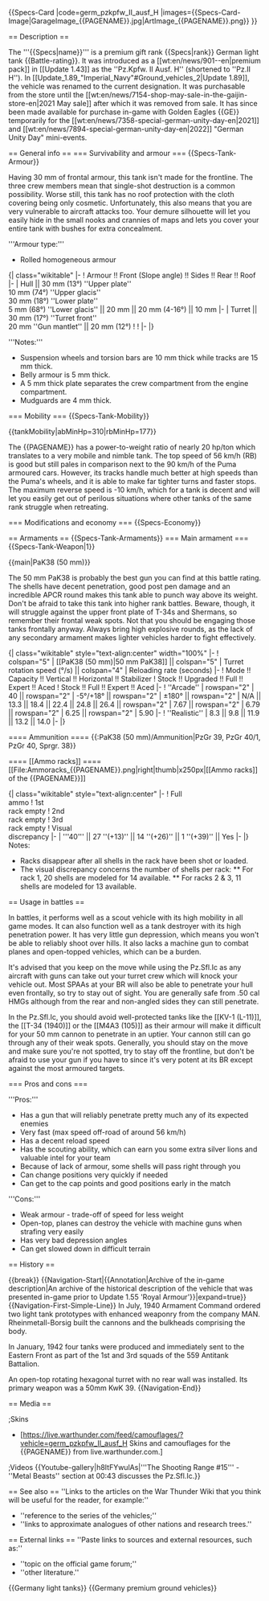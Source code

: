 {{Specs-Card
|code=germ_pzkpfw_II_ausf_H
|images={{Specs-Card-Image|GarageImage_{{PAGENAME}}.jpg|ArtImage_{{PAGENAME}}.png}}
}}

== Description ==
<!-- ''In the description, the first part should be about the history of the creation and combat usage of the vehicle, as well as its key features. In the second part, tell the reader about the ground vehicle in the game. Insert a screenshot of the vehicle, so that if the novice player does not remember the vehicle by name, he will immediately understand what kind of vehicle the article is talking about.'' -->
The '''{{Specs|name}}''' is a premium gift rank {{Specs|rank}} German light tank {{Battle-rating}}. It was introduced as a [[wt:en/news/901--en|premium pack]] in [[Update 1.43]] as the ''Pz.Kpfw. II Ausf. H'' (shortened to ''Pz.II H''). In [[Update_1.89_"Imperial_Navy"#Ground_vehicles_2|Update 1.89]], the vehicle was renamed to the current designation. It was purchasable from the store until the [[wt:en/news/7154-shop-may-sale-in-the-gaijin-store-en|2021 May sale]] after which it was removed from sale. It has since been made available for purchase in-game with Golden Eagles {{GE}} temporarily for the [[wt:en/news/7358-special-german-unity-day-en|2021]] and [[wt:en/news/7894-special-german-unity-day-en|2022]] "German Unity Day" mini-events.

== General info ==
=== Survivability and armour ===
{{Specs-Tank-Armour}}
<!-- ''Describe armour protection. Note the most well protected and key weak areas. Appreciate the layout of modules as well as the number and location of crew members. Is the level of armour protection sufficient, is the placement of modules helpful for survival in combat? If necessary use a visual template to indicate the most secure and weak zones of the armour.'' -->
Having 30 mm of frontal armour, this tank isn't made for the frontline. The three crew members mean that single-shot destruction is a common possibility. Worse still, this tank has no roof protection with the cloth covering being only cosmetic. Unfortunately, this also means that you are very vulnerable to aircraft attacks too. Your demure silhouette will let you easily hide in the small nooks and crannies of maps and lets you cover your entire tank with bushes for extra concealment.

'''Armour type:'''

* Rolled homogeneous armour

{| class="wikitable"
|-
! Armour !! Front (Slope angle) !! Sides !! Rear !! Roof
|-
| Hull || 30 mm (13°) ''Upper plate'' <br> 10 mm (74°) ''Upper glacis'' <br> 30 mm (18°) ''Lower plate'' <br> 5 mm (68°) ''Lower glacis'' || 20 mm || 20 mm (4-16°) || 10 mm
|-
| Turret || 30 mm (17°) ''Turret front'' <br> 20 mm ''Gun mantlet'' || 20 mm (12°)
!
!
|-
|}

'''Notes:'''

* Suspension wheels and torsion bars are 10 mm thick while tracks are 15 mm thick.
* Belly armour is 5 mm thick.
* A 5 mm thick plate separates the crew compartment from the engine compartment.
* Mudguards are 4 mm thick.

=== Mobility ===
{{Specs-Tank-Mobility}}
<!-- ''Write about the mobility of the ground vehicle. Estimate the specific power and manoeuvrability, as well as the maximum speed forwards and backwards.'' -->

{{tankMobility|abMinHp=310|rbMinHp=177}}

The {{PAGENAME}} has a power-to-weight ratio of nearly 20 hp/ton which translates to a very mobile and nimble tank. The top speed of 56 km/h (RB) is good but still pales in comparison next to the 90 km/h of the Puma armoured cars. However, its tracks handle much better at high speeds than the Puma's wheels, and it is able to make far tighter turns and faster stops. The maximum reverse speed is -10 km/h, which for a tank is decent and will let you easily get out of perilous situations where other tanks of the same rank struggle when retreating.

=== Modifications and economy ===
{{Specs-Economy}}

== Armaments ==
{{Specs-Tank-Armaments}}
=== Main armament ===
{{Specs-Tank-Weapon|1}}
<!-- ''Give the reader information about the characteristics of the main gun. Assess its effectiveness in a battle based on the reloading speed, ballistics and the power of shells. Do not forget about the flexibility of the fire, that is how quickly the cannon can be aimed at the target, open fire on it and aim at another enemy. Add a link to the main article on the gun: <code><nowiki>{{main|Name of the weapon}}</nowiki></code>. Describe in general terms the ammunition available for the main gun. Give advice on how to use them and how to fill the ammunition storage.'' -->
{{main|PaK38 (50 mm)}}

The 50 mm PaK38 is probably the best gun you can find at this battle rating. The shells have decent penetration, good post pen damage and an incredible APCR round makes this tank able to punch way above its weight. Don't be afraid to take this tank into higher rank battles. Beware, though, it will struggle against the upper front plate of T-34s and Shermans, so remember their frontal weak spots. Not that you should be engaging those tanks frontally anyway. Always bring high explosive rounds, as the lack of any secondary armament makes lighter vehicles harder to fight effectively.

{| class="wikitable" style="text-align:center" width="100%"
|-
! colspan="5" | [[PaK38 (50 mm)|50 mm PaK38]] || colspan="5" | Turret rotation speed (°/s) || colspan="4" | Reloading rate (seconds)
|-
! Mode !! Capacity !! Vertical !! Horizontal !! Stabilizer
! Stock !! Upgraded !! Full !! Expert !! Aced
! Stock !! Full !! Expert !! Aced
|-
! ''Arcade''
| rowspan="2" | 40 || rowspan="2" | -5°/+18° || rowspan="2" | ±180° || rowspan="2" | N/A || 13.3 || 18.4 || 22.4 || 24.8 || 26.4 || rowspan="2" | 7.67 || rowspan="2" | 6.79 || rowspan="2" | 6.25 || rowspan="2" | 5.90
|-
! ''Realistic''
| 8.3 || 9.8 || 11.9 || 13.2 || 14.0
|-
|}

==== Ammunition ====
{{:PaK38 (50 mm)/Ammunition|PzGr 39, PzGr 40/1, PzGr 40, Sprgr. 38}}

==== [[Ammo racks]] ====
[[File:Ammoracks_{{PAGENAME}}.png|right|thumb|x250px|[[Ammo racks]] of the {{PAGENAME}}]]
<!-- '''Last updated: 1.101.1.16''' -->
{| class="wikitable" style="text-align:center"
|-
! Full<br>ammo
! 1st<br>rack empty
! 2nd<br>rack empty
! 3rd<br>rack empty
! Visual<br>discrepancy
|-
| '''40''' || 27 ''(+13)'' || 14 ''(+26)'' || 1 ''(+39)'' || Yes
|-
|}
Notes:

* Racks disappear after all shells in the rack have been shot or loaded.
* The visual discrepancy concerns the number of shells per rack:
** For rack 1, 20 shells are modeled for 14 available.
** For racks 2 & 3, 11 shells are modeled for 13 available.

== Usage in battles ==
<!-- ''Describe the tactics of playing in the vehicle, the features of using vehicles in the team and advice on tactics. Refrain from creating a "guide" - do not impose a single point of view but instead give the reader food for thought. Describe the most dangerous enemies and give recommendations on fighting them. If necessary, note the specifics of the game in different modes (AB, RB, SB).'' -->
In battles, it performs well as a scout vehicle with its high mobility in all game modes. It can also function well as a tank destroyer with its high penetration power. It has very little gun depression, which means you won't be able to reliably shoot over hills. It also lacks a machine gun to combat planes and open-topped vehicles, which can be a burden.

It's advised that you keep on the move while using the Pz.Sfl.Ic as any aircraft with guns can take out your turret crew which will knock your vehicle out. Most SPAAs at your BR will also be able to penetrate your hull even frontally, so try to stay out of sight. You are generally safe from .50 cal HMGs although from the rear and non-angled sides they can still penetrate.

In the Pz.Sfl.Ic, you should avoid well-protected tanks like the [[KV-1 (L-11)]], the [[T-34 (1940)]] or the [[M4A3 (105)]] as their armour will make it difficult for your 50 mm cannon to penetrate in an uptier. Your cannon still can go through any of their weak spots. Generally, you should stay on the move and make sure you're not spotted, try to stay off the frontline, but don't be afraid to use your gun if you have to since it's very potent at its BR except against the most armoured targets.

=== Pros and cons ===
<!-- ''Summarise and briefly evaluate the vehicle in terms of its characteristics and combat effectiveness. Mark its pros and cons in a bulleted list. Try not to use more than 6 points for each of the characteristics. Avoid using categorical definitions such as "bad", "good" and the like - use substitutions with softer forms such as "inadequate" and "effective".'' -->

'''Pros:'''

* Has a gun that will reliably penetrate pretty much any of its expected enemies
* Very fast (max speed off-road of around 56 km/h)
* Has a decent reload speed
* Has the scouting ability, which can earn you some extra silver lions and valuable intel for your team
* Because of lack of armour, some shells will pass right through you
* Can change positions very quickly if needed
* Can get to the cap points and good positions early in the match

'''Cons:'''

* Weak armour - trade-off of speed for less weight
* Open-top, planes can destroy the vehicle with machine guns when strafing very easily
* Has very bad depression angles
* Can get slowed down in difficult terrain

== History ==
<!-- ''Describe the history of the creation and combat usage of the vehicle in more detail than in the introduction. If the historical reference turns out to be too long, take it to a separate article, taking a link to the article about the vehicle and adding a block "/History" (example: <nowiki>https://wiki.warthunder.com/(Vehicle-name)/History</nowiki>) and add a link to it here using the <code>main</code> template. Be sure to reference text and sources by using <code><nowiki><ref></ref></nowiki></code>, as well as adding them at the end of the article with <code><nowiki><references /></nowiki></code>. This section may also include the vehicle's dev blog entry (if applicable) and the in-game encyclopedia description (under <code><nowiki>=== In-game description ===</nowiki></code>, also if applicable).'' -->

{{break}}
{{Navigation-Start|{{Annotation|Archive of the in-game description|An archive of the historical description of the vehicle that was presented in-game prior to Update 1.55 'Royal Armour'}}|expand=true}}
{{Navigation-First-Simple-Line}}
In July, 1940 Armament Command ordered two light tank prototypes with enhanced weaponry from the company MAN. Rheinmetall-Borsig built the cannons and the bulkheads comprising the body.

In January, 1942 four tanks were produced and immediately sent to the Eastern Front as part of the 1st and 3rd squads of the 559 Antitank Battalion.

An open-top rotating hexagonal turret with no rear wall was installed. Its primary weapon was a 50mm KwK 39.
{{Navigation-End}}

== Media ==
<!-- ''Excellent additions to the article would be video guides, screenshots from the game, and photos.'' -->

;Skins

* [https://live.warthunder.com/feed/camouflages/?vehicle=germ_pzkpfw_II_ausf_H Skins and camouflages for the {{PAGENAME}} from live.warthunder.com.]

;Videos
{{Youtube-gallery|h8ItFYwulAs|'''The Shooting Range #15''' - ''Metal Beasts'' section at 00:43 discusses the Pz.Sfl.Ic.}}

== See also ==
''Links to the articles on the War Thunder Wiki that you think will be useful for the reader, for example:''

* ''reference to the series of the vehicles;''
* ''links to approximate analogues of other nations and research trees.''

== External links ==
''Paste links to sources and external resources, such as:''

* ''topic on the official game forum;''
* ''other literature.''

{{Germany light tanks}}
{{Germany premium ground vehicles}}